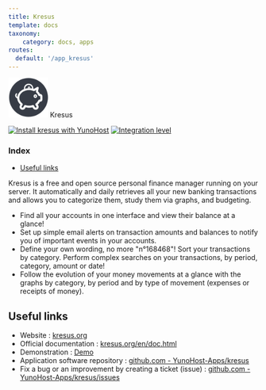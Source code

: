 ```yaml
---
title: Kresus
template: docs
taxonomy:
    category: docs, apps
routes:
  default: '/app_kresus'
---
```


<img src="/images/kresus_logo.png" height="80px" alt="kresus's logo"> Kresus

[![Install kresus with YunoHost](https://install-app.yunohost.org/install-with-yunohost.png)](https://install-app.yunohost.org/?app=kresus) [![Integration level](https://dash.yunohost.org/integration/kresus.svg)](https://dash.yunohost.org/appci/app/kresus)

### Index

- [Useful links](#useful-links)

Kresus is a free and open source personal finance manager running on your server. It automatically and daily retrieves all your new banking transactions and allows you to categorize them, study them via
graphs, and budgeting.

* Find all your accounts in one interface and view their balance at a glance!
* Set up simple email alerts on transaction amounts and balances to notify you of important events in your accounts.
* Define your own wording, no more "n°168468"! Sort your transactions by category. Perform complex searches on your transactions, by period, category, amount or date!
* Follow the evolution of your money movements at a glance with the graphs by category, by period and by type of movement (expenses or receipts of money).

## Useful links

+ Website : [kresus.org](https://kresus.org/)
+ Official documentation : [kresus.org/en/doc.html](https://kresus.org/en/doc.html)
+ Demonstration : [Demo](https://kresus.org/demo.html)
+ Application software repository : [github.com - YunoHost-Apps/kresus](https://github.com/YunoHost-Apps/kresus_ynh)
+ Fix a bug or an improvement by creating a ticket (issue) : [github.com - YunoHost-Apps/kresus/issues](https://github.com/YunoHost-Apps/kresus_ynh/issues)
